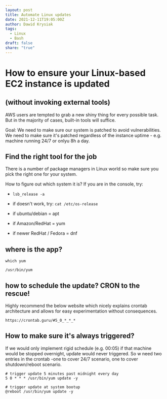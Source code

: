 ```yaml
---
layout: post
title: Automate Linux updates
date: 2021-12-11T19:05:00Z
author: Dawid Krysiak
tags:
  - Linux
  - Bash
draft: false
share: "true"
---
```


# How to ensure your Linux-based EC2 instance is updated
## (without invoking external tools)


AWS users are tempted to grab a new shiny thing for every possible task. But in the majority of cases, built-in tools will suffice.

Goal:
We need to make sure our system is patched to avoid vulnerabilities. We need to make sure it's patched regardless of the instance uptime - e.g. 
machine running 24/7 or onlyu 8h a day.


## Find the right tool for the job
There is a number of package managers in Linux world so make sure you pick the right one for your system. 

How to figure out which system it is? If you are in the console, try:

* `lsb_release -a`
* if doesn't work, try:
    `cat /etc/os-release`
    
* if ubuntu/debian = apt
* if Amazon/RedHat = yum
* if newer RedHat / Fedora = dnf

## where is the app?

```
which yum

/usr/bin/yum
```

## how to schedule the update? CRON to the rescue!
Highly recommend the below website which nicely explains crontab architecture and allows for easy experimentation without consequences.

```
https://crontab.guru/#5_0_*_*_*
``` 

## How to make sure it's always triggered?
If we would only implement rigid schedule (e.g. 00:05) if that machine would be stopped overnight, update would never triggered. So w need two entries in the crontab -one to cover 24/7 scenario, one to cover shutdown/reboot scenario.

```
# trigger update 5 minutes past midnight every day
5 0 * * * /usr/bin/yum update -y

# trigger update at system bootup
@reboot /usr/bin/yum update -y
```